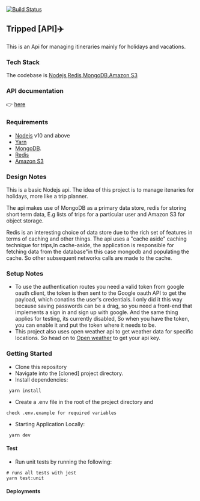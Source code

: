 [![Build Status](https://travis-ci.com/FunbiOyede/Tripped.svg?branch=master)](https://travis-ci.com/FunbiOyede/Tripped)

## Tripped [API]✈️

This is an Api for managing itineraries mainly for holidays and vacations.

### Tech Stack

The codebase is [Nodejs](https://nodejs.org/en/),[Redis](https://redis.io/),[MongoDB](https://www.mongodb.com/),[Amazon S3](https://s3.console.aws.amazon.com/)

### API documentation

👉 [here](https://documenter.getpostman.com/view/8981963/TVt17PZA)

### Requirements

- [Nodejs](https://nodejs.org/en/) v10 and above
- [Yarn](https://yarnpkg.com/)
- [MongoDB](https://www.mongodb.com/).
- [Redis](https://redis.io/)
- [Amazon S3](https://s3.console.aws.amazon.com/)

### Design Notes

This is a basic Nodejs api. The idea of this project is to manage itenaries for holidays, more like a trip planner.

The api makes use of MongoDB as a primary data store, redis for storing short term data, E.g lists of trips for a particular user and Amazon S3 for object storage.

Redis is an interesting choice of data store due to the rich set of features in terms of caching and other things. The api uses a "cache aside" caching technique for trips,In cache-aside, the application is responsible for fetching data from the database"in this case mongodb and populating the cache. So other subsequent networks calls are made to the cache.

### Setup Notes

- To use the authentication routes you need a valid token from google oauth client, the token is then sent to the Google oauth API to get the payload, which conatins the user's credentials. I only did it this way because saving passwords can be a drag, so you need a front-end that implements a sign in and sign up with google. And the same thing applies for testing, its currently disabled, So when you have the token, you can enable it and put the token where it needs to be.
- This project also uses open weather api to get weather data for specific locations. So head on to [Open weather](https://openweathermap.org/api) to get your api key.

### Getting Started

- Clone this repository
- Navigate into the [cloned] project directory.
- Install dependencies:

```
 yarn install
```

- Create a .env file in the root of the project directory and

```
check .env.example for required variables

```

- Starting Application Locally:

```
 yarn dev
```

#### Test

- Run unit tests by running the following:

```
# runs all tests with jest
yarn test:unit
```

#### Deployments
